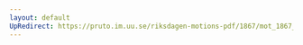```yaml
---
layout: default
UpRedirect: https://pruto.im.uu.se/riksdagen-motions-pdf/1867/mot_1867__fk__24/mot_1867__fk__24-001.pdf
---
```

